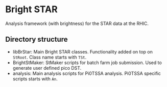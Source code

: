 Bright STAR
============

Analysis framework (with brightness) for the STAR data at the RHIC.

Directory structure
--------------------

- libBrStar: Main Bright STAR classes. Functionality added on top on `StRoot`. Class name starts with `TSt`.
- BrightStMaker: StMaker scripts for batch farm job submission. Used to generate user defined pico DST.
- analysis: Main analysis scripts for Pi0TSSA analysis. Pi0TSSA specific scripts starts with `An`.
